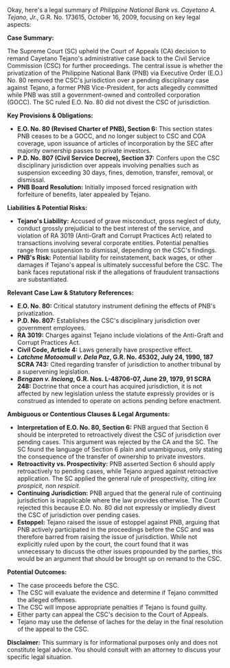 Okay, here's a legal summary of *Philippine National Bank vs. Cayetano A. Tejano, Jr.*, G.R. No. 173615, October 16, 2009, focusing on key legal aspects:

**Case Summary:**

The Supreme Court (SC) upheld the Court of Appeals (CA) decision to remand Cayetano Tejano's administrative case back to the Civil Service Commission (CSC) for further proceedings. The central issue is whether the privatization of the Philippine National Bank (PNB) via Executive Order (E.O.) No. 80 removed the CSC's jurisdiction over a pending disciplinary case against Tejano, a former PNB Vice-President, for acts allegedly committed while PNB was still a government-owned and controlled corporation (GOCC). The SC ruled E.O. No. 80 did not divest the CSC of jurisdiction.

**Key Provisions & Obligations:**

*   **E.O. No. 80 (Revised Charter of PNB), Section 6:**  This section states PNB ceases to be a GOCC, and no longer subject to CSC and COA coverage, upon issuance of articles of incorporation by the SEC after majority ownership passes to private investors.
*   **P.D. No. 807 (Civil Service Decree), Section 37:**  Confers upon the CSC disciplinary jurisdiction over appeals involving penalties such as suspension exceeding 30 days, fines, demotion, transfer, removal, or dismissal.
*   **PNB Board Resolution:** Initially imposed forced resignation with forfeiture of benefits, later appealed by Tejano.

**Liabilities & Potential Risks:**

*   **Tejano's Liability:** Accused of grave misconduct, gross neglect of duty, conduct grossly prejudicial to the best interest of the service, and violation of RA 3019 (Anti-Graft and Corrupt Practices Act) related to transactions involving several corporate entities. Potential penalties range from suspension to dismissal, depending on the CSC's findings.
*   **PNB's Risk:** Potential liability for reinstatement, back wages, or other damages if Tejano's appeal is ultimately successful before the CSC. The bank faces reputational risk if the allegations of fraudulent transactions are substantiated.

**Relevant Case Law & Statutory References:**

*   **E.O. No. 80:** Critical statutory instrument defining the effects of PNB's privatization.
*   **P.D. No. 807:**  Establishes the CSC's disciplinary jurisdiction over government employees.
*   **RA 3019:** Charges against Tejano include violations of the Anti-Graft and Corrupt Practices Act.
*   **Civil Code, Article 4:**  Laws generally have prospective effect.
*   ***Latchme Motoomull v. Dela Paz*, G.R. No. 45302, July 24, 1990, 187 SCRA 743:**  Cited regarding transfer of jurisdiction to another tribunal by a supervening legislation.
*   ***Bengzon v. Inciong*, G.R. Nos. L-48706-07, June 29, 1979, 91 SCRA 248:** Doctrine that once a court has acquired jurisdiction, it is not affected by new legislation unless the statute expressly provides or is construed as intended to operate on actions pending before enactment.

**Ambiguous or Contentious Clauses & Legal Arguments:**

*   **Interpretation of E.O. No. 80, Section 6:** PNB argued that Section 6 should be interpreted to retroactively divest the CSC of jurisdiction over pending cases. This argument was rejected by the CA and the SC. The SC found the language of Section 6 plain and unambiguous, only stating the consequence of the transfer of ownership to private investors.
*   **Retroactivity vs. Prospectivity:** PNB asserted Section 6 should apply retroactively to pending cases, while Tejano argued against retroactive application.  The SC applied the general rule of prospectivity, citing *lex prospicit, non respicit.*
*   **Continuing Jurisdiction:** PNB argued that the general rule of continuing jurisdiction is inapplicable where the law provides otherwise. The Court rejected this because E.O. No. 80 did not expressly or impliedly divest the CSC of jurisdiction over pending cases.
*   **Estoppel:** Tejano raised the issue of estoppel against PNB, arguing that PNB actively participated in the proceedings before the CSC and was therefore barred from raising the issue of jurisdiction. While not explicitly ruled upon by the court, the court found that it was unnecessary to discuss the other issues propounded by the parties, this would be an argument that should be brought up on remand to the CSC.

**Potential Outcomes:**

*   The case proceeds before the CSC.
*   The CSC will evaluate the evidence and determine if Tejano committed the alleged offenses.
*   The CSC will impose appropriate penalties if Tejano is found guilty.
*   Either party can appeal the CSC's decision to the Court of Appeals.
*   Tejano may use the defense of laches for the delay in the final resolution of the appeal to the CSC.

**Disclaimer:** This summary is for informational purposes only and does not constitute legal advice. You should consult with an attorney to discuss your specific legal situation.
